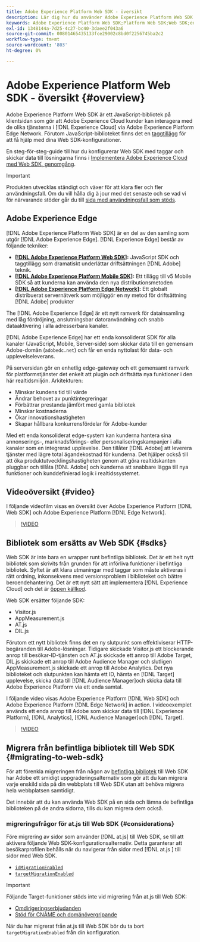 ```yaml
---
title: Adobe Experience Platform Web SDK - översikt
description: Lär dig hur du använder Adobe Experience Platform Web SDK för att integrera plattformsfunktioner på din webbplats.
keywords: Adobe Experience Platform Web SDK;Platform Web SDK;Web SDK;edge;Visitor.js;AppMeasurement.js;AT.js;DIL.js;web sdk;SDK;web SDK;Launch;launch
exl-id: 1348144a-7d25-4c27-bc40-3daee2f043a6
source-git-commit: 00801465435133fce29002c8bd0f2256745ba2c2
workflow-type: tm+mt
source-wordcount: '803'
ht-degree: 0%

---
```


# Adobe Experience Platform Web SDK - översikt {#overview}

Adobe Experience Platform Web SDK är ett JavaScript-bibliotek på klientsidan som gör att Adobe Experience Cloud kunder kan interagera med de olika tjänsterna i [!DNL Experience Cloud] via Adobe Experience Platform Edge Network. Förutom JavaScript-biblioteket finns det en [taggtillägg](./extension/web-sdk-extension-configuration.md) för att få hjälp med dina Web SDK-konfigurationer.

En steg-för-steg-guide till hur du konfigurerar Web SDK med taggar och skickar data till lösningarna finns i [Implementera Adobe Experience Cloud med Web SDK, genomgång](https://experienceleague.adobe.com/docs/platform-learn/implement-web-sdk/overview.html?lang=en).

>[!IMPORTANT]
>
>Produkten utvecklas ständigt och växer för att klara fler och fler användningsfall. Om du vill hålla dig à jour med det senaste och se vad vi för närvarande stöder går du till [sida med användningsfall som stöds](https://github.com/orgs/adobe/projects/18/views/1).

## Adobe Experience Edge

[!DNL Adobe Experience Platform Web SDK] är en del av den samling som utgör [!DNL Adobe Experience Edge]. [!DNL Experience Edge] består av följande tekniker:

* **[[!DNL Adobe Experience Platform Web SDK]](#overview):** JavaScript SDK och taggtillägg som dramatiskt underlättar driftsättningen [!DNL Adobe] teknik.
* **[[!DNL Adobe Experience Platform Mobile SDK]](https://aep-sdks.gitbook.io/docs/getting-started/overview):** Ett tillägg till v5 Mobile SDK så att kunderna kan använda den nya distributionsmetoden
* **[[!DNL Adobe Experience Platform Edge Network]](../server-api/overview.md):** Ett globalt distribuerat servernätverk som möjliggör en ny metod för driftsättning [!DNL Adobe] produkter

The [!DNL Adobe Experience Edge] är ett nytt ramverk för datainsamling med låg fördröjning, anslutningsbar datoranvändning och snabb dataaktivering i alla adresserbara kanaler.

[!DNL Adobe Experience Edge] har ett enda konsoliderat SDK för alla kanaler (JavaScript, Mobile, Server-side) som skickar data till en gemensam Adobe-domän (`adobedc.net`) och får en enda nyttolast för data- och upplevelseleverans.

På serversidan gör en enhetlig edge-gateway och ett gemensamt ramverk för plattformstjänster det enkelt att plugin och driftsätta nya funktioner i den här realtidsmiljön.  Arkitekturen:

* Minskar kundens tid till värde
* Ändrar behovet av punktintegreringar
* Förbättrar prestanda jämfört med gamla bibliotek
* Minskar kostnaderna
* Ökar innovationshastigheten
* Skapar hållbara konkurrensfördelar för Adobe-kunder

Med ett enda konsoliderat edge-system kan kunderna hantera sina annonserings-, marknadsförings- eller personaliseringskampanjer i alla kanaler som en integrerad upplevelse. Den tillåter [!DNL Adobe] att leverera tjänster med lägre total ägandekostnad för kunderna.  Det hjälper också till att öka produktutvecklingshastigheten genom att göra realtidskanten pluggbar och tillåta [!DNL Adobe] och kunderna att snabbare lägga till nya funktioner och kunddefinierad logik i realtidssystemet.

## Videoöversikt {#video}

I följande videofilm visas en översikt över Adobe Experience Platform [!DNL Web SDK] och Adobe Experience Platform [!DNL Edge Network].

>[!VIDEO](https://video.tv.adobe.com/v/34141?quality=12&learn=on)

## Bibliotek som ersätts av Web SDK {#sdks}

Web SDK är inte bara en wrapper runt befintliga bibliotek. Det är ett helt nytt bibliotek som skrivits från grunden för att införliva funktioner i befintliga bibliotek. Syftet är att klara utmaningar med taggar som måste aktiveras i rätt ordning, inkonsekvens med versionsproblem i biblioteket och bättre beroendehantering. Det är ett nytt sätt att implementera [!DNL Experience Cloud] och det är [öppen källkod](https://github.com/adobe/alloy).

Web SDK ersätter följande SDK:

* Visitor.js
* AppMeasurement.js
* AT.js
* DIL.js

Förutom ett nytt bibliotek finns det en ny slutpunkt som effektiviserar HTTP-begäranden till Adobe-lösningar. Tidigare skickade Visitor.js ett blockerande anrop till besökar-ID-tjänsten och AT.js skickade ett anrop till Adobe Target, DIL.js skickade ett anrop till Adobe Audience Manager och slutligen AppMeasurement.js skickade ett anrop till Adobe Analytics. Det nya biblioteket och slutpunkten kan hämta ett ID, hämta en [!DNL Target] upplevelse, skicka data till [!DNL Audience Manager]och skicka data till Adobe Experience Platform via ett enda samtal.

I följande video visas Adobe Experience Platform [!DNL Web SDK] och Adobe Experience Platform [!DNL Edge Network] in action. I videoexemplet används ett enda anrop till Adobe som skickar data till [!DNL Experience Platform], [!DNL Analytics], [!DNL Audience Manager]och [!DNL Target].

>[!VIDEO](https://video.tv.adobe.com/v/34148)

## Migrera från befintliga bibliotek till Web SDK {#migrating-to-web-sdk}

För att förenkla migreringen från någon av [befintliga bibliotek](#sdks) till Web SDK har Adobe ett smidigt uppgraderingsalternativ som gör att du kan migrera varje enskild sida på din webbplats till Web SDK utan att behöva migrera hela webbplatsen samtidigt.

Det innebär att du kan använda Web SDK på en sida och lämna de befintliga biblioteken på de andra sidorna, tills du kan migrera dem också.

### migreringsfrågor för at.js till Web SDK {#considerations}

Före migrering av sidor som använder [!DNL at.js] till Web SDK, se till att aktivera följande Web SDK-konfigurationsalternativ. Detta garanterar att besökarprofilen behålls när du navigerar från sidor med [!DNL at.js ] till sidor med Web SDK.

* [`idMigrationEnabled`](fundamentals/configuring-the-sdk.md#id-migration-enabled)
* [`targetMigrationEnabled`](fundamentals/configuring-the-sdk.md#targetMigrationEnabled)


>[!IMPORTANT]
>
>Följande Target-funktioner stöds inte vid migrering från at.js till Web SDK:
> * [Omdirigeringserbjudanden](https://experienceleague.adobe.com/docs/target/using/experiences/offers/offer-redirect.html?lang=en)
> * [Stöd för CNAME och domänövergripande](https://developer.adobe.com/target/implement/client-side/atjs/atjs-cookies/?lang=en)


När du har migrerat från at.js till Web SDK bör du ta bort `targetMigrationEnabled` från din konfiguration.




